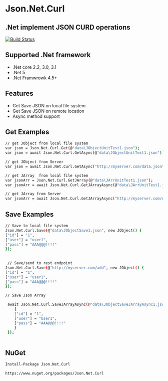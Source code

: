 # Json.Net.Curl
## .Net implement JSON CURD operations   

[![Build Status](https://travis-ci.org/joemccann/dillinger.svg?branch=master)](https://travis-ci.org/joemccann/dillinger)

## Supported .Net framework

- .Net core 2.2, 3.0, 3.1
- .Net 5
- .Net Framwrowk 4.5+

## Features

- Get Save JSON on  local file system
- Get Save JSON on  remote location   
- Async method support 

## Get Examples
```sh
// get JObject from local file system 
var json = Json.Net.Curl.Get(@"data\JObjectUnitTest1.json");
var json = await Json.Net.Curl.GetAsync(@"data\JObjectUnitTest1.json")

// get JObject from Server  
var json = await Json.Net.Curl.GetAsync("http://myserver.com/data.json");

// get JArray  from local file system 
var jsonArr = Json.Net.Curl.GetJArray(@"data\JArrUnitTest1.json");
var jsonArr = await Json.Net.Curl.GetJArrayAsync(@"data\JArrUnitTest1.json")

// get JArray from Server  
var jsonArr = await Json.Net.Curl.GetJArrayAsync("http://myserver.com/data_arr.json");

```

## Save Examples
```sh
// Save to local file system
Json.Net.Curl.Save(@"data\JObjectSave1.json", new JObject() { 
["id"] = "1",
["user"] = "user1",
["pass"] = "AAA@@@!!!!"
});
   
   
 // Save/send to rest endpoint
Json.Net.Curl.Save(@"http://myserver.com/add", new JObject() { 
["id"] = "1",
["user"] = "user1",
["pass"] = "AAA@@@!!!!"
});

// Save Json Array 

 await Json.Net.Curl.SaveJArrayAsync(@"data\JObjectSaveJArrayAsync1.json", new JArray(){ new JObject()
    {
    ["id"] = "1",
    ["user"] = "User1",
    ["pass"] = "AAA@@@!!!!"
    } 
 });
            
```


## NuGet
```sh
Install-Package Json.Net.Curl 

https://www.nuget.org/packages/Json.Net.Curl
```

